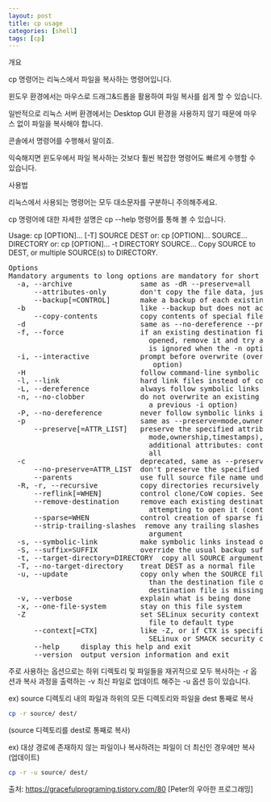 ```yaml
---
layout: post
title: cp usage
categories: [shell]
tags: [cp]
---
```


개요

cp 명령어는 리눅스에서 파일을 복사하는 명령어입니다.

윈도우 환경에서는 마우스로 드래그&드롭을 활용하여 파일 복사를 쉽게 할 수 있습니다.

일반적으로 리눅스 서버 환경에서는 Desktop GUI 환경을 사용하지 않기 때문에 마우스 없이 파일을 복사해야 합니다.

콘솔에서 명령어를 수행해서 말이죠.

익숙해지면 윈도우에서 파일 복사하는 것보다 훨씬 복잡한 명령어도 빠르게 수행할 수 있습니다.



사용법

리눅스에서 사용되는 명령어는 모두 대소문자를 구분하니 주의해주세요.

cp 명령어에 대한 자세한 설명은 cp --help 명령어를 통해 볼 수 있습니다. 

Usage: cp [OPTION]... [-T] SOURCE DEST
  or:  cp [OPTION]... SOURCE... DIRECTORY
  or:  cp [OPTION]... -t DIRECTORY SOURCE...
Copy SOURCE to DEST, or multiple SOURCE(s) to DIRECTORY.

<pre>
Options
Mandatory arguments to long options are mandatory for short options too.
  -a, --archive                same as -dR --preserve=all
      --attributes-only        don't copy the file data, just the attributes
      --backup[=CONTROL]       make a backup of each existing destination file
  -b                           like --backup but does not accept an argument
      --copy-contents          copy contents of special files when recursive
  -d                           same as --no-dereference --preserve=links
  -f, --force                  if an existing destination file cannot be
                                 opened, remove it and try again (this option
                                 is ignored when the -n option is also used)
  -i, --interactive            prompt before overwrite (overrides a previous -n
                                  option)
  -H                           follow command-line symbolic links in SOURCE
  -l, --link                   hard link files instead of copying
  -L, --dereference            always follow symbolic links in SOURCE
  -n, --no-clobber             do not overwrite an existing file (overrides
                                 a previous -i option)
  -P, --no-dereference         never follow symbolic links in SOURCE
  -p                           same as --preserve=mode,ownership,timestamps
      --preserve[=ATTR_LIST]   preserve the specified attributes (default:
                                 mode,ownership,timestamps), if possible
                                 additional attributes: context, links, xattr,
                                 all
  -c                           deprecated, same as --preserve=context
      --no-preserve=ATTR_LIST  don't preserve the specified attributes
      --parents                use full source file name under DIRECTORY
  -R, -r, --recursive          copy directories recursively
      --reflink[=WHEN]         control clone/CoW copies. See below
      --remove-destination     remove each existing destination file before
                                 attempting to open it (contrast with --force)
      --sparse=WHEN            control creation of sparse files. See below
      --strip-trailing-slashes  remove any trailing slashes from each SOURCE
                                 argument
  -s, --symbolic-link          make symbolic links instead of copying
  -S, --suffix=SUFFIX          override the usual backup suffix
  -t, --target-directory=DIRECTORY  copy all SOURCE arguments into DIRECTORY
  -T, --no-target-directory    treat DEST as a normal file
  -u, --update                 copy only when the SOURCE file is newer
                                 than the destination file or when the
                                 destination file is missing
  -v, --verbose                explain what is being done
  -x, --one-file-system        stay on this file system
  -Z                           set SELinux security context of destination
                                 file to default type
      --context[=CTX]          like -Z, or if CTX is specified then set the
                                 SELinux or SMACK security context to CTX
      --help     display this help and exit
      --version  output version information and exit
</pre>

주로 사용하는 옵션으로는 하위 디렉토리 및 파일들을 재귀적으로 모두 복사하는 -r 옵션과 복사 과정을 출력하는 -v 최신 파일로 업데이트 해주는 -u 옵션 등이 있습니다.



ex) source 디렉토리 내의 파일과 하위의 모든 디렉토리와 파일을 dest 통째로 복사

```zsh
cp -r source/ dest/
```

(source 디렉토리를 dest로 통째로 복사)



ex) 대상 경로에 존재하지 않는 파일이나 복사하려는 파일이 더 최신인 경우에만 복사 (업데이트)

```zsh
cp -r -u source/ dest/
```

출처: https://gracefulprograming.tistory.com/80 [Peter의 우아한 프로그래밍]
